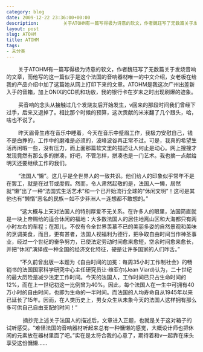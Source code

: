 ```yaml
---
category: blog
date: 2009-12-22 23:36:00+00:00
description:         关于ATOHM有一篇写得极为诗意的软文，作者魏珏写了无数篇关于发
layout: post
slug: ATOHM
title: ATOHM
tags:
- 未分类
---
```


        关于ATOHM有一篇写得极为诗意的软文，作者魏珏写了无数篇关于发烧音响的文章，而他写的这一篇似乎是这个法国的音响器材唯一的中文介绍，女老板在给我的产品介绍中加了这篇她从网上打印下来的文章。ATOHM是我这次广州出差新入手的音箱，加上ONIX的CD机和功放，我的银行卡在岁末之时出现刷爆的迹象。

 

        买音响的念头从接触过几个发烧友后开始发生，v回来的那段时间我们曾经下过手，后来又退掉了。相比那个时候的预算，这次贡献的米米翻了几个跟头，哈，啥也不说了。

 

        昨天眉骨生疼在音乐中睡着，今天在音乐中蹙眉工作，我极力安慰自己，钱不是白挣的，工作中的磨难是必须的，波峰波谷再正常不过。可是，我真的希望生活再闲暇一些，没有压力，而上面那篇软文里的描述让人何止是动心。网上搜搜才发现竟然有那么多的拼凑，好吧，不管怎样，拼凑也是一门艺术。我也摘一点献给明天还要继续工作的我们。

 

        “法国人“懒”。这几乎是全世界人的一致共识。他们给人的印象似乎常年不是在罢工，就是在过节或度假。然而，令人肃然起敬的是，法国人一懒，居然就“懒”出了一种“法国式生活艺术”和一个已开始流行全球的“休闲文明”！这可是其他也有“懒惰”恶名的民族－如不少非洲人－连想都不敢想的。”

 

         “这大概与上天对法国人的特别厚爱不无关系。在许多人的眼里，法国简直就是一块上帝赐给的适合休闲的福地：大多数法国人的居住地离山区和大海都只有两小时左右的车程；在那儿，不仅有令全世界羡慕不已的美丽多姿的自然景观和美味的烹调美食，而且，更有甚者，法国人视福利为德行，把争取自由时间当作神圣事业，经过一个世纪的奋争努力，已使法定劳动时间愈来愈短，空余时间愈来愈长，并把“休闲”演绎成一种全国的经济文化特征，硬是让许多国家的人们咋舌。”

 

         “不久前曾出版一本题为《自由时间的加冕：每周35小时工作制社会》的畅销书的法国国家科学研究中心主任研究员让·维亚尔(Jean Viard)认为，二十世纪的最大历险是减少法定工作时间。今天的法国人，工作时间已只占生命时间的12%，而在上一世纪初这一比例曾为40%。因此，每个法国人在一生中可拥有40万小时的自由时间，也即为生命的一半时间。而法国的人均寿命自从1945年以来已延长了15年。因而，在人类历史上，男女众生从未象今天的法国人这样拥有那么多可供自己自由支配的时间！”

 

           摘抄完上述关于法国人的描述后，文章进入正题，也就是关于这对箱子的试听感受。“难怪法国的音响器材听起来总有一种慵懒的感觉，大概设计师也把休闲的元素放在器材里面了吧。”实在是太符合我的心意了，期待着和v一起靠在床头享受这份慵懒……
